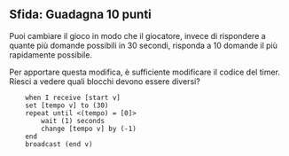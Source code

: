 ## Sfida: Guadagna 10 punti

Puoi cambiare il gioco in modo che il giocatore, invece di rispondere a quante più domande possibili in 30 secondi, risponda a 10 domande il più rapidamente possibile.

Per apportare questa modifica, è sufficiente modificare il codice del timer. Riesci a vedere quali blocchi devono essere diversi?

```blocks3
    when I receive [start v]
    set [tempo v] to (30)
    repeat until <(tempo) = [0]>
        wait (1) seconds
        change [tempo v] by (-1)
    end
    broadcast (end v)
```